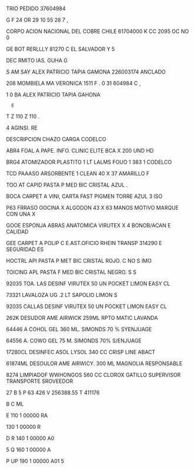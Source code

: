  TRIO  PEDIDO 37604984   

 G     F 24 OR 29 10 55 28 7 , 

 CORPO ACION NACIONAL DEL COBRE CHILE  61704000 K CC 2095 OC NO  0  

GE  BOT RERLLLY 81270 C EL SALVADOR Y  5

   DEC RMITO IAS. GUHA  G 

S AM SAY ALEX PATRICIO TAPIA GAMONA  226003174  ANCLADO   

 208 MOMBIELA MA VERONICA 1511 F . 0 31 604984  C   , 

1 0 BA ALEX PATRICIO TAPIA GAHONA   

      E  

 T Z  110 Z  110   .   

4 AGINSI. RE

 DESCRIPCION  CHAZO CARGA CODELCO 

ABR4  FOAL A PAPE. INFO. CLINIC ELITE BCA X 200 UND HD 

BRG4 ATOMIZADOR PLASTITO 1 LT LALMS FOUO 1 383 1 CODELCO

TCD PAAASO ARSORBENTE  1 CLEAN 40 X 37 AMARILLO F

TOO AT CAPID PASTA P MED BIC CRISTAL AZUL   .

BOCA CARPET A VINI, CARTA FAST PIGMEN TORRE AZUL  3 ISO

P63 FRRASO OOCINA X  ALGODON 43 X 63 MANOS  MOTIVO MARQUE CON UNA X 

GOOE ESPONJA ABRAS ANATOMICA VIRUTEX X 4 BONOB/ACAN E CALIDAD 

GEE CARPET A POLIP C E.AST.OFICIO RHEIN TRANSP 314290 E  SEGURIDAD  ES

HOCTRL API PASTA P MET BIC CRISTAL ROJO. C NO  S  IMO  

TOICING APL PASTA F MED BIC CRISTAL NEGRO.   S  S  

92035 TOA. LAS DESINF VIRUTEX 50 UN POCKET LIMON EASY CL 

73321 LAVALOZA UG .2 LT SAPOLIO LIMON S

 

92035  CALLAS DESINF VIRUTEX 50 UN POCKET LIMON EASY CL 

262K DESUDOR AME AIRWICK 259ML RPTO MATIC LAVANDA  

64446 A COHOL GEL 360 ML. SIMONDS 70 % SYENJUAGE

64556  A. COWO GEL 75 M. SIMONDS 70% S/ENJUAGE

172B0CL DESINFEC ASOL LYSOL 340 CC CRISP LINE ABACT

61874ML DESOULOR AME AIRWICY. 300 ML MAGNOLIA  RESPONSABLE 

8274 LIMPIADOF WWHONGOS 560 CC CLOROX GATILLO SUPERVISOR TRANSPORTE SROVEEDOR

 27 B 5 P 63 426 V 256388.55 T 411176

  B C   ML   

  E  110 1 00000 RA

   130 1 00000 R

D R  140 1 00000 A0

 5 Q 160 1 00000 A

P UP 190 1 00000 A01 5

